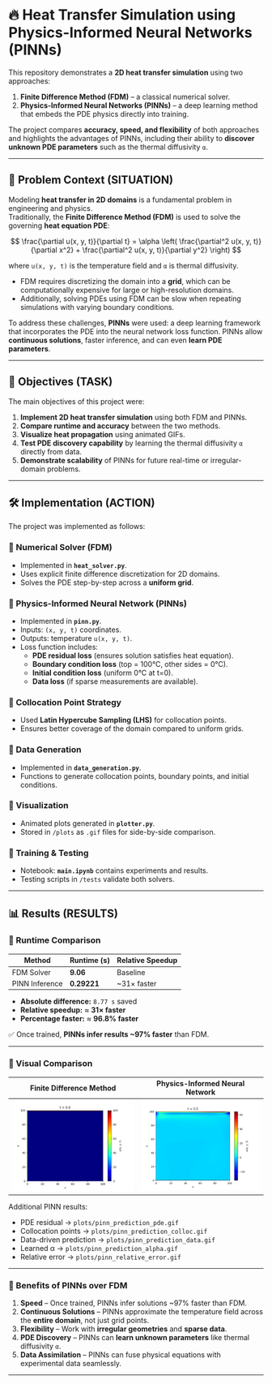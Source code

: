 # 🔥 Heat Transfer Simulation using Physics-Informed Neural Networks (PINNs)

This repository demonstrates a **2D heat transfer simulation** using two approaches:  
1. **Finite Difference Method (FDM)** – a classical numerical solver.  
2. **Physics-Informed Neural Networks (PINNs)** – a deep learning method that embeds the PDE physics directly into training.  

The project compares **accuracy, speed, and flexibility** of both approaches and highlights the advantages of PINNs, including their ability to **discover unknown PDE parameters** such as the thermal diffusivity `α`.

---

## 📝 Problem Context (SITUATION)

Modeling **heat transfer in 2D domains** is a fundamental problem in engineering and physics.  
Traditionally, the **Finite Difference Method (FDM)** is used to solve the governing **heat equation PDE**:

$$
\frac{\partial u(x, y, t)}{\partial t} 
= \alpha \left( 
\frac{\partial^2 u(x, y, t)}{\partial x^2} +
\frac{\partial^2 u(x, y, t)}{\partial y^2}
\right)
$$


where `u(x, y, t)` is the temperature field and `α` is thermal diffusivity.  

- FDM requires discretizing the domain into a **grid**, which can be computationally expensive for large or high-resolution domains.  
- Additionally, solving PDEs using FDM can be slow when repeating simulations with varying boundary conditions.  

To address these challenges, **PINNs** were used: a deep learning framework that incorporates the PDE into the neural network loss function. PINNs allow **continuous solutions**, faster inference, and can even **learn PDE parameters**.

---

## 🎯 Objectives (TASK)

The main objectives of this project were:

1. **Implement 2D heat transfer simulation** using both FDM and PINNs.  
2. **Compare runtime and accuracy** between the two methods.  
3. **Visualize heat propagation** using animated GIFs.  
4. **Test PDE discovery capability** by learning the thermal diffusivity `α` directly from data.  
5. **Demonstrate scalability** of PINNs for future real-time or irregular-domain problems.

---

## 🛠️ Implementation (ACTION)

The project was implemented as follows:

### 🔹 Numerical Solver (FDM)
- Implemented in **`heat_solver.py`**.  
- Uses explicit finite difference discretization for 2D domains.  
- Solves the PDE step-by-step across a **uniform grid**.  

### 🔹 Physics-Informed Neural Network (PINNs)
- Implemented in **`pinn.py`**.  
- Inputs: `(x, y, t)` coordinates.  
- Outputs: temperature `u(x, y, t)`.  
- Loss function includes:
  - **PDE residual loss** (ensures solution satisfies heat equation).  
  - **Boundary condition loss** (top = 100°C, other sides = 0°C).  
  - **Initial condition loss** (uniform 0°C at t=0).  
  - **Data loss** (if sparse measurements are available).  

### 🔹 Collocation Point Strategy
- Used **Latin Hypercube Sampling (LHS)** for collocation points.  
- Ensures better coverage of the domain compared to uniform grids.  

### 🔹 Data Generation
- Implemented in **`data_generation.py`**.  
- Functions to generate collocation points, boundary points, and initial conditions.  

### 🔹 Visualization
- Animated plots generated in **`plotter.py`**.  
- Stored in `/plots` as `.gif` files for side-by-side comparison.  

### 🔹 Training & Testing
- Notebook: **`main.ipynb`** contains experiments and results.  
- Testing scripts in `/tests` validate both solvers.  

---

## 📊 Results (RESULTS)

### 🔹 Runtime Comparison

| Method | Runtime (s) | Relative Speedup |
|--------|-------------|------------------|
| FDM Solver | **9.06** | Baseline |
| PINN Inference | **0.29221** | ~31× faster |

- **Absolute difference:** `8.77 s` saved  
- **Relative speedup:** ≈ **31× faster**  
- **Percentage faster:** ≈ **96.8% faster**  

✅ Once trained, **PINNs infer results ~97% faster** than FDM.  

---

### 🔹 Visual Comparison

| Finite Difference Method | Physics-Informed Neural Network |
| :---: | :---: |
| ![](plots/numerical_prediction.gif) | ![](plots/pinn_prediction_all.gif) |

Additional PINN results:  
- PDE residual → `plots/pinn_prediction_pde.gif`  
- Collocation points → `plots/pinn_prediction_colloc.gif`  
- Data-driven prediction → `plots/pinn_prediction_data.gif`  
- Learned α → `plots/pinn_prediction_alpha.gif`  
- Relative error → `plots/pinn_relative_error.gif`  

---

### 🔹 Benefits of PINNs over FDM

1. **Speed** – Once trained, PINNs infer solutions ~97% faster than FDM.  
2. **Continuous Solutions** – PINNs approximate the temperature field across the **entire domain**, not just grid points.  
3. **Flexibility** – Work with **irregular geometries** and **sparse data**.  
4. **PDE Discovery** – PINNs can **learn unknown parameters** like thermal diffusivity `α`.  
5. **Data Assimilation** – PINNs can fuse physical equations with experimental data seamlessly.  

---



